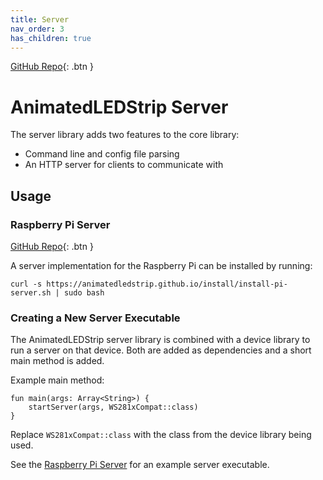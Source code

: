 ```yaml
---
title: Server
nav_order: 3
has_children: true
---
```


[GitHub Repo](https://github.com/AnimatedLEDStrip/server){: .btn }

# AnimatedLEDStrip Server

The server library adds two features to the core library:

- Command line and config file parsing
- An HTTP server for clients to communicate with

## Usage

### Raspberry Pi Server

[GitHub Repo](https://github.com/AnimatedLEDStrip/server-pi){: .btn }

A server implementation for the Raspberry Pi can be installed by running:

```
curl -s https://animatedledstrip.github.io/install/install-pi-server.sh | sudo bash
```

### Creating a New Server Executable

The AnimatedLEDStrip server library is combined with a device library to run a server on that device.
Both are added as dependencies and a short main method is added.

Example main method:
```
fun main(args: Array<String>) {
    startServer(args, WS281xCompat::class)
}
```

Replace `WS281xCompat::class` with the class from the device library being used.

See the [Raspberry Pi Server](#raspberry-pi-server) for an example server executable.

